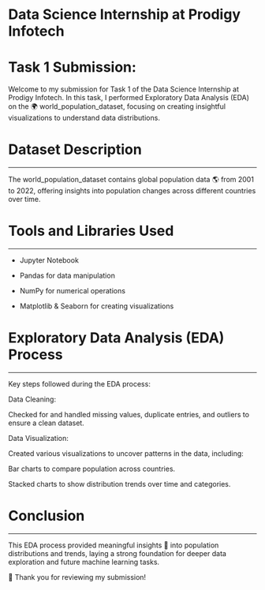 # **Data Science Internship at Prodigy Infotech**

# **Task 1 Submission:**

Welcome to my submission for Task 1 of the Data Science Internship at Prodigy Infotech. In this task, I performed Exploratory Data Analysis (EDA) on the 🌍 world_population_dataset, focusing on creating insightful visualizations to understand data distributions.

# Dataset Description
____________
The world_population_dataset contains global population data 🌎 from 2001 to 2022, offering insights into population changes across different countries over time.

# Tools and Libraries Used
__________________
 * Jupyter Notebook

* Pandas for data manipulation

* NumPy for numerical operations

* Matplotlib & Seaborn for creating visualizations

# Exploratory Data Analysis (EDA) Process
________________
Key steps followed during the EDA process:

Data Cleaning:

Checked for and handled missing values, duplicate entries, and outliers to ensure a clean dataset.

 Data Visualization:

Created various visualizations to uncover patterns in the data, including:

Bar charts to compare population across countries.

Stacked charts to show distribution trends over time and categories.

# Conclusion
____________
This EDA process provided meaningful insights 🌟 into population distributions and trends, laying a strong foundation for deeper data exploration and future machine learning tasks.

🙏 Thank you for reviewing my submission!

